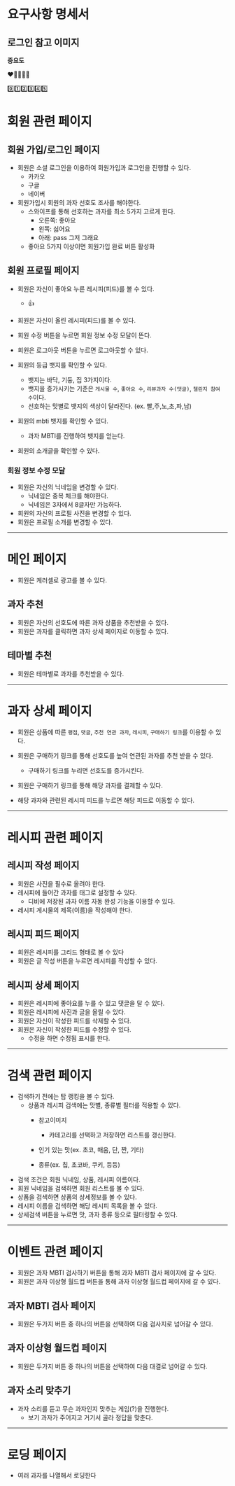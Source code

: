# 요구사항 명세서

## 로그인 참고 이미지

**중요도**

❤️🧡💛💜🖤 

0️⃣1️⃣2️⃣3️⃣4️⃣5️⃣

# 회원 관련 페이지

## 회원 가입/로그인 페이지

- 회원은 소셜 로그인을 이용하여 회원가입과 로그인을 진행할 수 있다.
  - 카카오
  - 구글
  - 네이버
- 회원가입시 회원의 과자 선호도 조사를 해야한다.
  - 스와이프를 통해 선호하는 과자를 최소 5가지 고르게 한다.
    - 오른쪽: 좋아요
    - 왼쪽: 싫어요
    - 아래: pass 그저 그래요
  - 좋아요 5가지 이상이면 회원가입 완료 버튼 활성화

## 회원 프로필 페이지

- 회원은 자신이 좋아요 누른 레시피(피드)를 볼 수 있다.
  
  - 👍

- 회원은 자신이 올린 레시피(피드)를 볼 수 있다.

- 회원 수정 버튼을 누르면 회원 정보 수정 모달이 뜬다.

- 회원은 로그아웃 버튼을 누르면 로그아웃할 수 있다.

- 회원의 등급 뱃지를 확인할 수 있다.
  
  - 뱃지는 바닥, 기둥, 집 3가지이다.
  - 뱃지을 증가시키는 기준은 `게시물 수`, `좋아요 수`, `리뷰과자 수(댓글)`, `챌린지 참여 수`이다.
  - 선호하는 맛별로 뱃지의 색상이 달라진다. (ex. 빨,주,노,초,파,남)

- 회원의 mbti 뱃지를 확인할 수 있다.
  
  - 과자 MBTI를 진행하여 뱃지를 얻는다.

- 회원의 소개글을 확인할 수 있다.

### 회원 정보 수정 모달

- 회원은 자신의 닉네임을 변경할 수 있다.
  - 닉네임은 중복 체크를 해야한다.
  - 닉네임은 3자에서 8글자만 가능하다.
- 회원의 자신의 프로필 사진을 변경할 수 있다.
- 회원은 프로필 소개를 변경할 수 있다.

---

# 메인 페이지

- 회원은 케러셀로 광고를 볼 수 있다.

## 과자 추천

- 회원은 자신의 선호도에 따른 과자 상품을 추천받을 수 있다.
- 회원은 과자를 클릭하면 과자 상세 페이지로 이동할 수 있다.

## 테마별 추천

- 회원은 테마별로 과자를 추천받을 수 있다.

---

# 과자 상세 페이지

- 회원은 상품에 따른 `평점`, `댓글`, `추천 연관 과자`, `레시피`, `구매하기 링크`를 이용할 수 있다.

- 회원은 구매하기 링크를 통해 선호도를 높여 연관된 과자를 추천 받을 수 있다.
  
  - 구매하기 링크를 누리면 선호도를 증가시킨다.

- 회원은 구매하기 링크를 통해 해당 과자를 결제할 수 있다.

- 해당 과자와 관련된 레시피 피드를 누르면 해당 피드로 이동할 수 있다.

---

# 레시피 관련 페이지

## 레시피 작성 페이지

- 회원은 사진을 필수로 올려야 한다.
- 레시피에 들어간 과자를 태그로 설정할 수 있다.
  - 디비에 저장된 과자 이름 자동 완성 기능을 이용할 수 있다.
- 레시피 게시물의 제목(이름)을 작성해야 한다.

## 레시피 피드 페이지

- 회원은 레시피를 그리드 형태로 볼 수 있다
- 회원은 글 작성 버튼을 누르면 레시피를 작성할 수 있다.

## 레시피 상세 페이지

- 회원은 레시피에 좋아요를 누를 수 있고 댓글을 달 수 있다.
- 회원은 레시피에 사진과 글을 올릴 수 있다.
- 회원은 자신이 작성한 피드를 삭제할 수 있다.
- 회원은 자신이 작성한 피드를 수정할 수 있다.
  - 수정을 하면 수정됨 표시를 한다.

---
# 검색 관련 페이지

- 검색하기 전에는 탑 랭킹을 볼 수 있다.  
    - 상품과 레시피 검색에는 맛별, 종류별 필터를 적용할 수 있다.
        - 참고이미지
            - 카테고리를 선택하고 저장하면 리스트를 갱신한다.

            
        - 인기 있는 맛(ex. 초코, 매움, 단, 짠, 기타)
        - 종류(ex. 칩, 초코바, 쿠키, 등등)
- 검색 조건은 회원 닉네임, 상품, 레시피 이름이다.
- 회원 닉네임을 검색하면 회원 리스트를 볼 수 있다.
- 상품을 검색하면 상품의 상세정보를 볼 수 있다.
- 레시피 이름을 검색하면 해당 레시피 목록을 볼 수 있다.
- 상세검색 버튼을 누르면 맛, 과자 종류 등으로 필터링할 수 있다.

---

# 이벤트 관련 페이지

- 회원은 과자 MBTI 검사하기 버튼을 통해 과자 MBTI 검사 페이지에 갈 수 있다.
- 회원은 과자 이상형 월드컵 버튼을 통해 과자 이상형 월드컵 페이지에 갈 수 있다.

## 과자 MBTI 검사 페이지

- 회원은 두가지 버튼 중 하나의 버튼을 선택하여 다음 검사지로 넘어갈 수 있다.
  

## 과자 이상형 월드컵 페이지

- 회원은 두가지 버튼 중 하나의 버튼을 선택하여 다음 대결로 넘어갈 수 있다.
    

## 과자 소리 맞추기

- 과자 소리를 듣고 무슨 과자인지 맞추는 게임(?)을 진행한다.
    - 보기 과자가 주어지고 거기서 골라 정답을 맞춘다.

---

# 로딩 페이지

- 여러 과자를 나열해서 로딩한다
